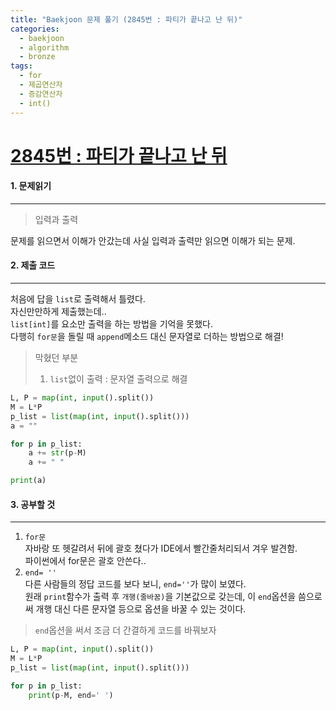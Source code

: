 ```yaml
---
title: "Baekjoon 문제 풀기 (2845번 : 파티가 끝나고 난 뒤)"
categories:
  - baekjoon
  - algorithm
  - bronze
tags:
  - for
  - 제곱연산자
  - 증감연산자
  - int()
---
```



# [2845번 : 파티가 끝나고 난 뒤](https://www.acmicpc.net/problem/2845)

#### 1. 문제읽기
---

> 입력과 출력

문제를 읽으면서 이해가 안갔는데 사실 입력과 출력만 읽으면 이해가 되는 문제.    

#### 2. 제출 코드 
---

처음에 답을 `list`로 출력해서 틀렸다.  
자신만만하게 제출했는데..  
`list[int]`를 요소만 출력을 하는 방법을 기억을 못했다.  
다행히 `for문`을 돌릴 때 `append`메소드 대신 문자열로 더하는 방법으로 해결!  

> 막혔던 부분
> 1. `list`없이 출력  : 문자열 출력으로 해결  

```python
L, P = map(int, input().split())
M = L*P
p_list = list(map(int, input().split()))
a = ""

for p in p_list:
    a += str(p-M)
    a += " "

print(a)
```

#### 3. 공부할 것
---

1. `for문`   
	자바랑 또 헷갈려서 뒤에 괄호 쳤다가 IDE에서 빨간줄처리되서 겨우 발견함.  
   파이썬에서 for문은 괄호 안쓴다..  
2. `end= ''`   
	다른 사람들의 정답 코드를 보다 보니, `end=''`가 많이 보였다.  
   원래 `print`함수가 출력 후  `개행(줄바꿈)`을 기본값으로 갖는데, 이 `end`옵션을 씀으로써 개행 대신 다른 문자열 등으로 옵션을 바꿀 수 있는 것이다.

> `end`옵션을 써서 조금 더 간결하게 코드를 바꿔보자

```python
L, P = map(int, input().split())
M = L*P
p_list = list(map(int, input().split()))

for p in p_list:
    print(p-M, end=' ')
```



